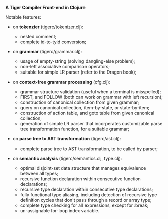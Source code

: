 **A Tiger Compiler Front-end in Clojure**

Notable features:

- on **tokenzier** (tigerc/tokenizer.clj):
  - nested comment;
  - complete id-to-tyid conversion;

- on **grammar** (tigerc/grammar.clj):
  - usage of empty-string (solving dangling-else problem);
  - non-left associative comparison operators;
  - suitable for simple LR parser (refer to the Dragon book);

- on **context-free grammar processing** (cfg.clj):
  - grammar structure validation (useful when a terminal is misspelled);
  - FIRST, and FOLLOW (both can work on grammar with left recursion);
  - construction of canonical collection from given grammar;
  - query on canonical collection, item-by-state, or state-by-item;
  - construction of action table, and goto table from given canonical
    collection;
  - generation of simple LR parser that incorperates customizable parse
    tree transformation function, for a suitable grammar;

- on **parse tree to AST transformation** (tigerc/ast.clj):
  - complete parse tree to AST transformation, to be called by parser;

- on **semantic analysis** (tigerc/semantics.clj, type.clj):
  - optimal disjoint-set data structure that manages equivalence between all
    types;
  - recursive function declaration within consecutive function declarations;
  - recursive type declaration within consecutive type declarations;
  - fully functional type aliasing, including detection of recursive type
    definition cycles that don't pass through a record or array type;
  - complete type checking for all expressions, except for :break;
  - un-assignable for-loop index variable.
